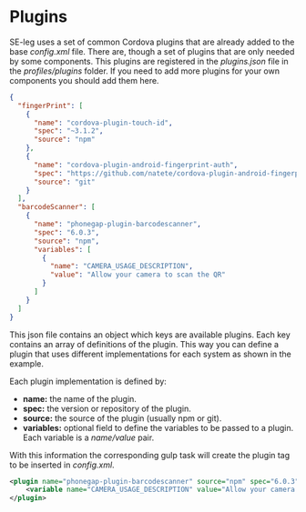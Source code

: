 # Plugins

SE-leg uses a set of common Cordova plugins that are already added to the base _config.xml_ file. There are, though a set of plugins that are only needed by some components. This plugins are registered in the _plugins.json_ file in the _profiles/plugins_ folder. If you need to add more plugins for your own components you should add them here.

```json
{
  "fingerPrint": [
    {
      "name": "cordova-plugin-touch-id",
      "spec": "~3.1.2",
      "source": "npm"
    },
    {
      "name": "cordova-plugin-android-fingerprint-auth",
      "spec": "https://github.com/natete/cordova-plugin-android-fingerprint-auth.git",
      "source": "git"
    }
  ],
  "barcodeScanner": [
    {
      "name": "phonegap-plugin-barcodescanner",
      "spec": "6.0.3",
      "source": "npm",
      "variables": [
        {
          "name": "CAMERA_USAGE_DESCRIPTION",
          "value": "Allow your camera to scan the QR"
        }
      ]
    }
  ]
}
```

This json file contains an object which keys are available plugins. Each key contains an array of definitions of the plugin. This way you can define a plugin that uses different implementations for each system as shown in the example.

Each plugin implementation is defined by:

* **name:** the name of the plugin.
* **spec:** the version or repository of the plugin.
* **source:** the source of the plugin (usually npm or git).
* **variables:** optional field to define the variables to be passed to a plugin. Each variable is a _name/value_ pair.

With this information the corresponding gulp task will create the plugin tag to be inserted in _config.xml_.

```xml
<plugin name="phonegap-plugin-barcodescanner" source="npm" spec="6.0.3">
    <variable name="CAMERA_USAGE_DESCRIPTION" value="Allow your camera to scan the QR" />
</plugin>
```
